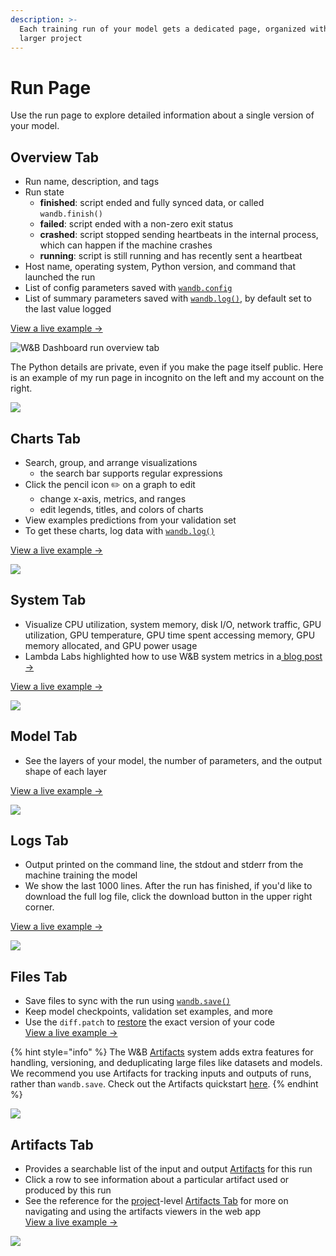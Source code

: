 ```yaml
---
description: >-
  Each training run of your model gets a dedicated page, organized within the
  larger project
---
```


# Run Page

Use the run page to explore detailed information about a single version of your model.

## Overview Tab

* Run name, description, and tags
* Run state
  * **finished**: script ended and fully synced data, or called `wandb.finish()`
  * **failed**: script ended with a non-zero exit status
  * **crashed**: script stopped sending heartbeats in the internal process, which can happen if the machine crashes
  * **running**: script is still running and has recently sent a heartbeat
* Host name, operating system, Python version, and command that launched the run
* List of config parameters saved with [`wandb.config`](../../../guides/track/config.md)
* List of summary parameters saved with [`wandb.log()`](../../../guides/track/log/), by default set to the last value logged

[View a live example →](https://app.wandb.ai/carey/pytorch-cnn-fashion/runs/munu5vvg/overview?workspace=user-carey)

![W\&B Dashboard run overview tab](<../../../.gitbook/assets/wandb run overview page.png>)

The Python details are private, even if you make the page itself public. Here is an example of my run page in incognito on the left and my account on the right.

![](<../../../.gitbook/assets/Screen Shot 2020-04-07 at 7.46.39 AM.png>)

## Charts Tab

* Search, group, and arrange visualizations
  * the search bar supports regular expressions
* Click the pencil icon ✏️ on a graph to edit
  * change x-axis, metrics, and ranges
  * edit legends, titles, and colors of charts
* View examples predictions from your validation set
* To get these charts, log data with [`wandb.log()`](../../../guides/track/log/)

[View a live example →](https://app.wandb.ai/wandb/examples-keras-cnn-fashion/runs/wec25l0q?workspace=user-carey)

![](<../../../.gitbook/assets/wandb-run-page-workspace-tab (17).png>)

## System Tab

* Visualize CPU utilization, system memory, disk I/O, network traffic, GPU utilization, GPU temperature, GPU time spent accessing memory, GPU memory allocated, and GPU power usage
* Lambda Labs highlighted how to use W\&B system metrics in a[ blog post →](https://lambdalabs.com/blog/weights-and-bias-gpu-cpu-utilization/)

[View a live example →](https://wandb.ai/stacey/deep-drive/runs/ki2biuqy/system?workspace=user-carey)

![](<../../../.gitbook/assets/wandb system utilization.png>)

## Model Tab

* See the layers of your model, the number of parameters, and the output shape of each layer

[View a live example →](https://app.wandb.ai/stacey/deep-drive/runs/pr0os44x/model)

![](<../../../.gitbook/assets/wandb run page model tab.png>)

## Logs Tab

* Output printed on the command line, the stdout and stderr from the machine training the model
* We show the last 1000 lines. After the run has finished, if you'd like to download the full log file, click the download button in the upper right corner.

[View a live example →](https://app.wandb.ai/stacey/deep-drive/runs/pr0os44x/logs)

![](<../../../.gitbook/assets/wandb run page log tab.png>)

## Files Tab

* Save files to sync with the run using [`wandb.save()`](../../../guides/track/advanced/save-restore.md)
* Keep model checkpoints, validation set examples, and more
* Use the `diff.patch` to [restore](../../../guides/track/advanced/save-restore.md) the exact version of your code\
  [View a live example →](https://app.wandb.ai/stacey/deep-drive/runs/pr0os44x/files/media/images)

{% hint style="info" %}
The W\&B [Artifacts](../../../guides/artifacts/) system adds extra features for handling, versioning, and deduplicating large files like datasets and models. We recommend you use Artifacts for tracking inputs and outputs of runs, rather than `wandb.save`. Check out the Artifacts quickstart [here](../../../guides/artifacts/).
{% endhint %}

![](<../../../.gitbook/assets/wandb run page files tab.png>)

## Artifacts Tab

* Provides a searchable list of the input and output [Artifacts](../../../guides/artifacts/) for this run
* Click a row to see information about a particular artifact used or produced by this run
* See the reference for the [project](project-page.md)-level [Artifacts Tab](project-page.md#artifacts-tab) for more on navigating and using the artifacts viewers in the web app\
  [View a live example →](https://wandb.ai/stacey/artifact\_july\_demo/runs/2cslp2rt/artifacts)

![](<../../../.gitbook/assets/image (142).png>)
